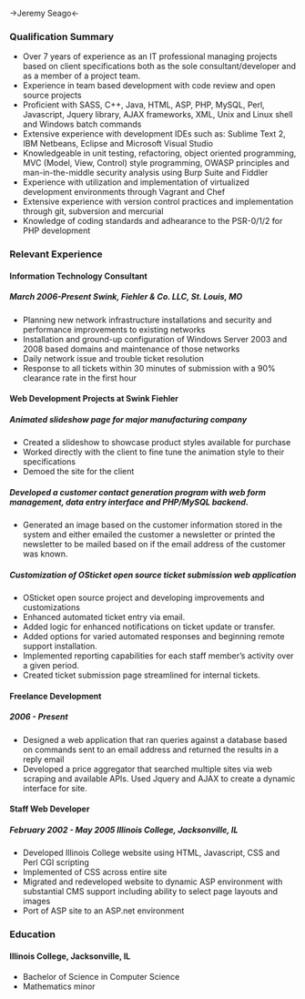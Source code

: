 ->Jeremy Seago<-

### Qualification Summary
* Over 7 years of experience as an IT professional managing projects based on client specifications both as the sole consultant/developer and as a member of a project team.
* Experience in team  based development with code review and open source projects
* Proficient with SASS, C++, Java, HTML, ASP, PHP, MySQL, Perl, Javascript, Jquery library, AJAX frameworks, XML, Unix and Linux shell and Windows batch commands
* Extensive experience with development IDEs such as: Sublime Text 2, IBM Netbeans, Eclipse and Microsoft Visual Studio
* Knowledgeable in unit testing, refactoring, object oriented programming, MVC (Model, View, Control) style programming, OWASP principles and man-in-the-middle security analysis using Burp Suite and Fiddler
* Experience with utilization and implementation of virtualized development environments through Vagrant and Chef
* Extensive experience with version control practices and implementation through git, subversion and mercurial
* Knowledge of coding standards and adhearance to the PSR-0/1/2 for PHP development

### Relevant Experience
#### Information Technology Consultant
##### March 2006-Present  Swink, Fiehler &amp; Co. LLC, St. Louis, MO
* Planning new network infrastructure installations and security and performance improvements to existing networks
* Installation and ground-up configuration of Windows Server 2003 and 2008 based domains and maintenance of those networks
* Daily network issue and trouble ticket resolution
* Response to all tickets within 30 minutes of submission with a 90% clearance rate in the first hour

#### Web Development Projects at Swink Fiehler
##### Animated slideshow page for major manufacturing company
* Created a slideshow to showcase product styles available for purchase
* Worked directly with the client to fine tune the animation style to their specifications
* Demoed the site for the client

##### Developed a customer contact generation program with web form management, data entry interface and PHP/MySQL backend.
* Generated an image based on the customer information stored in the system and either emailed the customer a newsletter or printed the newsletter to be mailed based on if the email address of the customer was known.

##### Customization of OSticket open source ticket submission web application
* OSticket open source project and developing improvements and customizations
* Enhanced automated ticket entry via email.
* Added logic for enhanced notifications on ticket update or transfer.
* Added options for varied automated responses and beginning remote support installation.
* Implemented reporting capabilities  for each staff member’s activity over a given period.
* Created ticket submission page streamlined for internal tickets.

#### Freelance Development
##### 2006 - Present
* Designed a web application that ran queries against a database based on commands sent to an email address and returned the results in a reply email
* Developed a price aggregator that searched multiple sites via web scraping and available APIs. Used Jquery and AJAX to create a dynamic interface for site.

#### Staff Web Developer
##### February 2002 - May 2005  Illinois College, Jacksonville, IL
* Developed Illinois College website using HTML, Javascript, CSS and Perl CGI scripting
* Implemented of CSS across entire site
* Migrated and redeveloped website to dynamic ASP environment with substantial CMS support including ability to select page layouts and images
* Port of ASP site to an ASP.net environment

### Education
#### Illinois College, Jacksonville, IL
* Bachelor of Science in Computer Science
* Mathematics minor
